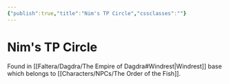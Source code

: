 ```yaml
---
{"publish":true,"title":"Nim's TP Circle","cssclasses":""}
---
```




# Nim's TP Circle

Found in [[Faltera/Dagdra/The Empire of Dagdra#Windrest\|Windrest]] base which belongs to [[Characters/NPCs/The Order of the Fish]].
